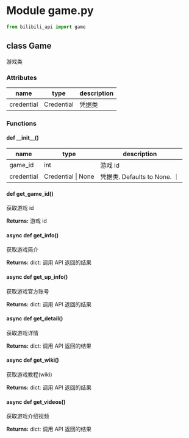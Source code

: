 # Module game.py

``` python
from bilibili_api import game
```

## class Game

游戏类

### Attributes

| name | type | description |
| ---- | ---- | ----------- |
| credential | Credential | 凭据类 |

### Functions

#### def \_\_init\_\_()

| name | type | description |
| - | - | - |
| game_id | int | 游戏 id |
| credential | Credential \| None | 凭据类. Defaults to None.  ｜

#### def get_game_id()

获取游戏 id

**Returns:** 游戏 id

#### async def get_info()

获取游戏简介

**Returns:** dict: 调用 API 返回的结果

#### async def get_up_info()

获取游戏官方账号

**Returns:** dict: 调用 API 返回的结果

#### async def get_detail()

获取游戏详情

**Returns:** dict: 调用 API 返回的结果

#### async def get_wiki()

获取游戏教程(wiki)

**Returns:** dict: 调用 API 返回的结果

#### async def get_videos()

获取游戏介绍视频

**Returns:** dict: 调用 API 返回的结果
